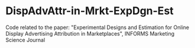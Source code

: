 # DispAdvAttr-in-Mrkt-ExpDgn-Est
Code related to the paper: "Experimental Designs and Estimation for Online Display Advertising Attribution in Marketplaces", INFORMS Marketing Science Journal
